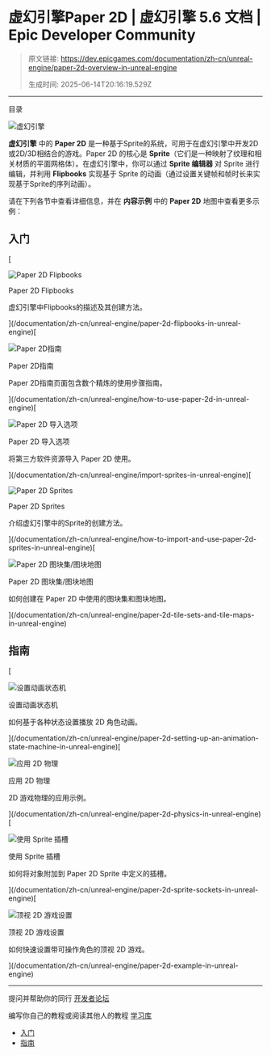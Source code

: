 # 虚幻引擎Paper 2D | 虚幻引擎 5.6 文档 | Epic Developer Community

> 原文链接: https://dev.epicgames.com/documentation/zh-cn/unreal-engine/paper-2d-overview-in-unreal-engine
> 
> 生成时间: 2025-06-14T20:16:19.529Z

---

目录

![虚幻引擎](https://dev.epicgames.com/community/api/documentation/image/e51be0e5-4105-4877-ad34-fee8f246c85d?resizing_type=fill&width=1920&height=335)

**虚幻引擎** 中的 **Paper 2D** 是一种基于Sprite的系统，可用于在虚幻引擎中开发2D或2D/3D相结合的游戏。Paper 2D 的核心是 **Sprite**（它们是一种映射了纹理和相关材质的平面网格体）。在虚幻引擎中，你可以通过 **Sprite 编辑器** 对 Sprite 进行编辑，并利用 **Flipbooks** 实现基于 Sprite 的动画（通过设置关键帧和帧时长来实现基于Sprite的序列动画）。

请在下列各节中查看详细信息，并在 **内容示例** 中的 **Paper 2D** 地图中查看更多示例：

## 入门

[

![Paper 2D Flipbooks](https://d1iv7db44yhgxn.cloudfront.net/documentation/images/c10a1ab5-6566-42f4-9bc8-2124a19f37bd/flipbook-topic.png)

Paper 2D Flipbooks

虚幻引擎中Flipbooks的描述及其创建方法。





](/documentation/zh-cn/unreal-engine/paper-2d-flipbooks-in-unreal-engine)[

![Paper 2D指南](https://d1iv7db44yhgxn.cloudfront.net/documentation/images/8bc60e80-278d-483c-980c-e86294aba43f/placeholder_topic.png)

Paper 2D指南

Paper 2D指南页面包含数个精炼的使用步骤指南。





](/documentation/zh-cn/unreal-engine/how-to-use-paper-2d-in-unreal-engine)[

![Paper 2D 导入选项](https://d1iv7db44yhgxn.cloudfront.net/documentation/images/94c256d8-2bfe-48a2-aca3-567e608b657b/placeholder_topic.png)

Paper 2D 导入选项

将第三方软件资源导入 Paper 2D 使用。





](/documentation/zh-cn/unreal-engine/import-sprites-in-unreal-engine)[

![Paper 2D Sprites](https://d1iv7db44yhgxn.cloudfront.net/documentation/images/f3998081-399e-4655-9b9c-786cc29f1933/sprite-topic.png)

Paper 2D Sprites

介绍虚幻引擎中的Sprite的创建方法。





](/documentation/zh-cn/unreal-engine/how-to-import-and-use-paper-2d-sprites-in-unreal-engine)[

![Paper 2D 图块集/图块地图](https://d1iv7db44yhgxn.cloudfront.net/documentation/images/b049ac8f-b777-44d3-be53-6f91a59a6b1b/placeholder_topic.png)

Paper 2D 图块集/图块地图

如何创建在 Paper 2D 中使用的图块集和图块地图。





](/documentation/zh-cn/unreal-engine/paper-2d-tile-sets-and-tile-maps-in-unreal-engine)

## 指南

[

![设置动画状态机](https://d1iv7db44yhgxn.cloudfront.net/documentation/images/d9f69a20-46a0-4598-a7d5-25f123fd4279/placeholder_topic.png)

设置动画状态机

如何基于各种状态设置播放 2D 角色动画。





](/documentation/zh-cn/unreal-engine/paper-2d-setting-up-an-animation-state-machine-in-unreal-engine)[

![应用 2D 物理](https://d1iv7db44yhgxn.cloudfront.net/documentation/images/5059b256-9189-4a9c-9585-25bbbb616b23/placeholder_topic.png)

应用 2D 物理

2D 游戏物理的应用示例。





](/documentation/zh-cn/unreal-engine/paper-2d-physics-in-unreal-engine)[

![使用 Sprite 插槽](https://d1iv7db44yhgxn.cloudfront.net/documentation/images/6d5323fb-91af-49f0-932a-c8d2766a4742/placeholder_topic.png)

使用 Sprite 插槽

如何将对象附加到 Paper 2D Sprite 中定义的插槽。





](/documentation/zh-cn/unreal-engine/paper-2d-sprite-sockets-in-unreal-engine)[

![顶视 2D 游戏设置](https://d1iv7db44yhgxn.cloudfront.net/documentation/images/0721b032-d789-4e46-b860-e827447f60b2/placeholder_topic.png)

顶视 2D 游戏设置

如何快速设置带可操作角色的顶视 2D 游戏。





](/documentation/zh-cn/unreal-engine/paper-2d-example-in-unreal-engine)

* * *

提问并帮助你的同行 [开发者论坛](https://forums.unrealengine.com/categories?tag=unreal-engine)

编写你自己的教程或阅读其他人的教程 [学习库](https://dev.epicgames.com/community/unreal-engine/learning)

-   [入门](/documentation/zh-cn/unreal-engine/paper-2d-overview-in-unreal-engine#%E5%85%A5%E9%97%A8)
-   [指南](/documentation/zh-cn/unreal-engine/paper-2d-overview-in-unreal-engine#%E6%8C%87%E5%8D%97)